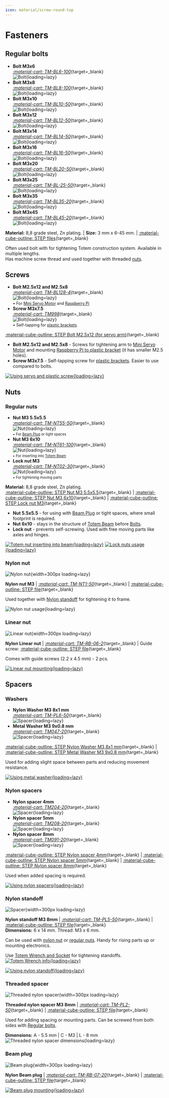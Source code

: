```yaml
---
icon: material/screw-round-top
---
```


# Fasteners

## Regular bolts

<div class="grid cards" style="padding:0; grid-template-columns: repeat(auto-fit, minmax(min(100%, 8rem), 1fr))" markdown>

-   **Bolt M3x6**  
    [_:material-cart: TM-BL6-100_](https://totemmaker.net/product/bolt-m3x6-100-pack/){target=_blank}  
    ![Bolt](../assets/images/products/fasteners/bolt-m3x6.jpg){loading=lazy}  
-   **Bolt M3x8**  
    [_:material-cart: TM-BL8-100_](https://totemmaker.net/product/bolt-m3x8-100-pack/){target=_blank}  
    ![Bolt](../assets/images/products/fasteners/bolt-m3x8.jpg){loading=lazy}  
-   **Bolt M3x10**  
    [_:material-cart: TM-BL10-50_](https://totemmaker.net/product/bolt-m3x10-50-pack/){target=_blank}  
    ![Bolt](../assets/images/products/fasteners/bolt-m3x10.jpg){loading=lazy}  
-   **Bolt M3x12**  
    [_:material-cart: TM-BL12-50_](https://totemmaker.net/product/bolt-m3x12-50-pack/){target=_blank}  
    ![Bolt](../assets/images/products/fasteners/bolt-m3x12.jpg){loading=lazy}  
-   **Bolt M3x14**  
    [_:material-cart: TM-BL14-50_](https://totemmaker.net/product/bolt-m3x14-50-pack/){target=_blank}  
    ![Bolt](../assets/images/products/fasteners/bolt-m3x14.jpg){loading=lazy}  
-   **Bolt M3x16**  
    [_:material-cart: TM-BL16-50_](https://totemmaker.net/product/bolt-m3x16-50-pack/){target=_blank}  
    ![Bolt](../assets/images/products/fasteners/bolt-m3x16.jpg){loading=lazy}  
-   **Bolt M3x20**  
    [_:material-cart: TM-BL20-50_](https://totemmaker.net/product/bolt-m3x20-50-pack/){target=_blank}  
    ![Bolt](../assets/images/products/fasteners/bolt-m3x20.jpg){loading=lazy}  
-   **Bolt M3x25**  
    [_:material-cart: TM-BL-25-50_](https://totemmaker.net/product/bolt-m3x25-30-pack/){target=_blank}  
    ![Bolt](../assets/images/products/fasteners/bolt-m3x25.jpg){loading=lazy}  
-   **Bolt M3x35**  
    [_:material-cart: TM-BL35-20_](https://totemmaker.net/product/bolt-m3x35-20-pack/){target=_blank}  
    ![Bolt](../assets/images/products/fasteners/bolt-m3x35.jpg){loading=lazy}  
-   **Bolt M3x45**  
    [_:material-cart: TM-BL45-20_](https://totemmaker.net/product/bolt-m3x45-20-pack/){target=_blank}  
    ![Bolt](../assets/images/products/fasteners/bolt-m3x45.jpg){loading=lazy}  

</div>

**Material:** 8,8 grade steel, Zn plating. | **Size:** 3 mm x 6-45 mm. | [:material-cube-outline: STEP files](https://github.com/totemmaker/TotemSTEP/tree/master/Totem%20Fasteners){target=_blank}

Often used bolt with for tightening Totem construction system. Available in multiple lengths.  
Has machine screw thread and used together with threaded [nuts](#regular-nuts).  

## Screws

<div class="grid cards" style="grid-template-columns: repeat(auto-fit, minmax(min(100%, 10rem), 1fr))" markdown>

-   **Bolt M2.5x12 and M2.5x8**  
    [_:material-cart: TM-BL128-4_](https://totemmaker.net/product/bolt-m25x12-2-pcs-and-m25x8-2-pcs/){target=_blank}  
    ![Bolt](../assets/images/products/fasteners/bolt-m2.5x12.jpg){loading=lazy}  
    <span style="font-size:0.9em;" markdown>• For [Mini Servo Motor](motors.md#mini-servo) and [Raspberry Pi](brackets.md#plastic-bracket)</span>  
-   **Screw M3x7.5**  
    [_:material-cart: TM998_](https://totemmaker.net/product/screw-m3x7-5-100-pack/){target=_blank}  
    ![Bolt](../assets/images/products/fasteners/screw-m3x7.5.jpg){loading=lazy}  
    <span style="font-size:0.9em;" markdown>• Self-tapping for [plastic brackets](brackets.md#plastic-bracket)</span>  

</div>

[:material-cube-outline: STEP Bolt M2.5x12 (for servo arm)](https://github.com/totemmaker/TotemSTEP/blob/master/Totem%20Fasteners/Bolt%20M2.5x4%20(Mini%20servo%20arm%20bolt).STEP){target=_blank}

- **Bolt M2.5x12 and M2.5x8** - Screws for tightening arm to [Mini Servo Motor](motors.md#mini-servo) and mounting [Raspberry Pi to plastic bracket](brackets.md#plastic-bracket) (it has smaller M2.5 holes).
- **Screw M3x7.5** - Self-tapping screw for [plastic brackets](brackets.md#plastic-bracket). Easier to use compared to bolts.

[![Using servo and plastic screw](../assets/images/products/fasteners/using-servo-and-plastic-screw.png){loading=lazy}](../assets/images/products/fasteners/using-servo-and-plastic-screw.png)

## Nuts

### Regular nuts

<div class="grid cards" style="grid-template-columns: repeat(auto-fit, minmax(min(100%, 10rem), 1fr))" markdown>

-   **Nut M3 5.5x5.5**  
    [_:material-cart: TM-NT55-50_](https://totemmaker.net/product/nut-m3-6x6-50-pack/){target=_blank}  
    ![Nut](../assets/images/products/fasteners/nut-m3-5.5x5.5.jpg){loading=lazy}  
    <span style="font-size:0.8em;" markdown>• For [Beam Plug](#beam-plug) or tight spaces</span>  
-   **Nut M3 6x10**  
    [_:material-cart: TM-NT61-100_](https://totemmaker.net/product/nut-m3-10x6-100-pack/){target=_blank}  
    ![Nut](../assets/images/products/fasteners/nut-m3-6x10.jpg){loading=lazy}  
    <span style="font-size:0.8em;" markdown>• For inserting into [Totem Beam](beams.md)</span>  
-   **Lock nut M3**  
    [_:material-cart: TM-NT02-30_](https://totemmaker.net/product/lock-nut-30-pack/){target=_blank}  
    ![Nut](../assets/images/products/fasteners/lock-nut-m3.jpg){loading=lazy}  
    <span style="font-size:0.8em;" markdown>• For tightening moving parts</span>  

</div>

**Material:** 8,8 grade steel, Zn plating.  
[:material-cube-outline: STEP Nut M3 5.5x5.5](https://github.com/totemmaker/TotemSTEP/blob/master/Totem%20Fasteners/Nut%20M3%205.5x5.5.STEP){target=_blank} | [:material-cube-outline: STEP Nut M3 6x10](https://github.com/totemmaker/TotemSTEP/blob/master/Totem%20Fasteners/Nut%20M3%206x10.STEP){target=_blank} | [:material-cube-outline: STEP Lock nut M3](https://github.com/totemmaker/TotemSTEP/blob/master/Totem%20Fasteners/Lock%20nut%20M3.STEP){target=_blank}

- **Nut 5.5x5.5** - for using with [Beam Plug](#beam-plug) or tight spaces, where small footprint is required.
- **Nut 6x10** - stays in the structure of [Totem Beam](beams.md) before [Bolts](#regular-bolts).
- **Lock nut** - prevents self-screwing. Used with free moving parts like axles and hinges.

[![Totem nut inserting into beam](../assets/images/products/fasteners/totem-nut-inserting.png){loading=lazy}](../assets/images/products/fasteners/totem-nut-inserting.png)
[![Lock nuts usage](../assets/images/products/fasteners/lock-nuts-usage.png){loading=lazy}](../assets/images/products/fasteners/lock-nuts-usage.png)

### Nylon nut

![Nylon nut](../assets/images/products/fasteners/nylon-nut-m3.jpg){width=300px loading=lazy}  

**Nylon nut M3** | [_:material-cart: TM-NT1-50_](https://totemmaker.net/product/nylon-nut-m3-50-pack/){target=_blank} | [:material-cube-outline: STEP file](https://github.com/totemmaker/TotemSTEP/blob/master/Totem%20Fasteners/Nylon%20nut%20M3.STEP){target=_blank}

Used together with [Nylon standoff](#nylon-standoff) for tightening it to frame.

![Nylon nut usage](../assets/images/products/fasteners/using-nylon-nuts.png){loading=lazy}

### Linear nut

![Linear nut](../assets/images/products/fasteners/linear-nut.jpg){width=300px loading=lazy}  

**Nylon Linear nut** | [_:material-cart: TM-RB-06-2_](https://totemmaker.net/product/linear-nut-guide-screw-2-2x4-5-2-pack/){target=_blank} | Guide screw: [:material-cube-outline: STEP file](https://github.com/totemmaker/TotemSTEP/blob/master/Totem%20Fasteners/Guide%20screw.STEP){target=_blank}

Comes with guide screws (2.2 x 4.5 mm) - 2 pcs.

[![Linear nut mounting](../assets/images/products/fasteners/totem-robotics-solutions-linear-nut.png){loading=lazy}](../assets/images/products/fasteners/totem-robotics-solutions-linear-nut.png)

## Spacers

### Washers

<div class="grid cards" style="grid-template-columns: repeat(auto-fit, minmax(min(100%, 10rem), 1fr))" markdown>

-   **Nylon Washer M3 8x1 mm**  
    [_:material-cart: TM-PL6-50_](https://totemmaker.net/product/nylon-washers-3x8x1-50-pack/){target=_blank}  
    ![Spacer](../assets/images/products/fasteners/nylon-washer-m3-8x1.jpg){loading=lazy}  
-   **Metal Washer M3 9x0.8 mm**  
    [_:material-cart: TM047-20_](https://totemmaker.net/product/metal-washer-m3x9x08-20-pack/){target=_blank}  
    ![Spacer](../assets/images/products/fasteners/metal-washer-m3-9x0.8.jpg){loading=lazy}  

</div>

[:material-cube-outline: STEP Nylon Washer M3 8x1 mm](https://github.com/totemmaker/TotemSTEP/blob/master/Totem%20Fasteners/Nylon%20washer%203x8x1.STEP){target=_blank} | [:material-cube-outline: STEP Metal Washer M3 9x0.8 mm](https://github.com/totemmaker/TotemSTEP/blob/master/Totem%20Fasteners/Washer%209mm%200.8mm%20M3.STEP){target=_blank}  

Used for adding slight space between parts and reducing movement resistance.

[![Using metal washer](../assets/images/products/fasteners/using-metal-washer.png){loading=lazy}](../assets/images/products/fasteners/using-metal-washer.png)

### Nylon spacers

<div class="grid cards" style="grid-template-columns: repeat(auto-fit, minmax(min(100%, 10rem), 1fr))" markdown>

-   **Nylon spacer 4mm**  
    [_:material-cart: TM204-20_](https://totemmaker.net/product/nylon-spacer-4mm-20-pack/){target=_blank}  
    ![Spacer](../assets/images/products/fasteners/nylon-spacer-4.jpg){loading=lazy}  
-   **Nylon spacer 5mm**  
    [_:material-cart: TM208-20_](https://totemmaker.net/product/nylon-spacer-5mm-20-pack/){target=_blank}  
    ![Spacer](../assets/images/products/fasteners/nylon-spacer-5.jpg){loading=lazy}  
-   **Nylon spacer 8mm**  
    [_:material-cart: TM091-20_](https://totemmaker.net/product/nylon-spacer-8mm-20-pack/){target=_blank}  
    ![Spacer](../assets/images/products/fasteners/nylon-spacer-5.jpg){loading=lazy}  

</div>

[:material-cube-outline: STEP Nylon spacer 4mm](https://github.com/totemmaker/TotemSTEP/blob/master/Totem%20Fasteners/Nylon%20spacer%204mm.STEP){target=_blank} | [:material-cube-outline: STEP Nylon spacer 5mm](https://github.com/totemmaker/TotemSTEP/blob/master/Totem%20Fasteners/Nylon%20spacer%205%20mm.STEP){target=_blank} | [:material-cube-outline: STEP Nylon spacer 8mm](https://github.com/totemmaker/TotemSTEP/blob/master/Totem%20Fasteners/Nylon%20spacer%208mm.STEP){target=_blank}  

Used when added spacing is required.

[![Using nylon spacers](../assets/images/products/fasteners/using-nylon-spacers.png){loading=lazy}](../assets/images/products/fasteners/using-nylon-spacers.png)

### Nylon standoff

![Spacer](../assets/images/products/fasteners/nylon-spacer-standoff-m3-8.jpg){width=300px loading=lazy}

**Nylon standoff M3 8mm** | [_:material-cart: TM-PL5-50_](https://totemmaker.net/product/nylon-spacer-m3-8mm-female-7-mm-male-6-mm-50-pack/){target=_blank} | [:material-cube-outline: STEP file](https://github.com/totemmaker/TotemSTEP/blob/master/Totem%20Fasteners/Nylon%20standoff%20M3x8mm.STEP){target=_blank}  
**Dimensions:** 6 x 14 mm. Thread: M3 x 6 mm.  

Can be used with [nylon nut](#nylon-nut) or [regular nuts](#regular-nuts). Handy for rising parts up or mounting electronics.

Use [Totem Wrench and Socket](screwdrivers.md#totem-wrench) for tightening standoffs.  
[![Totem Wrench info](../assets/images/products/tools/totem-wrench-info.png){loading=lazy}](../assets/images/products/tools/totem-wrench-info.png)  

[![Using nylon standoff](../assets/images/products/fasteners/using-nylon-standoffs.png){loading=lazy}](../assets/images/products/fasteners/using-nylon-standoffs.png)

### Threaded spacer

![Threaded nylon spacer](../assets/images/products/fasteners/threaded-nylon-spacer-m3x8.jpg){width=300px loading=lazy}  

**Threaded nylon spacer M3 8mm** | [_:material-cart: TM-PL2-50_](https://totemmaker.net/product/threaded-nylon-spacer-m3x8-50-pack/){target=_blank} | [:material-cube-outline: STEP file](https://github.com/totemmaker/TotemSTEP/blob/master/Totem%20Fasteners/Threaded%20spacer%20M3x8mm.STEP){target=_blank}  

Used for adding spacing or mounting parts. Can be screwed from both sides with [Regular bolts](#regular-bolts).

**Dimensions:** A - 5.5 mm | C - M3 | L - 8 mm  
![Threaded nylon spacer dimensions](../assets/images/products/fasteners/totem-threaded-nylon-spacer-dimensions.jpg){loading=lazy}

### Beam plug

![Beam plug](../assets/images/products/fasteners/beam-plug-spacer.jpg){width=300px loading=lazy}

**Nylon Beam plug** | [_:material-cart: TM-RB-07-20_](https://totemmaker.net/product/beam-plug-20-pack/){target=_blank} | [:material-cube-outline: STEP file](https://github.com/totemmaker/TotemSTEP/blob/master/Totem%20Other%20parts/Beam%20plug.STEP){target=_blank}  

[![Beam plug mounting](../assets/images/products/fasteners/totem-robotics-solutions-beam-plug.png){loading=lazy}](../assets/images/products/fasteners/totem-robotics-solutions-beam-plug.png)

